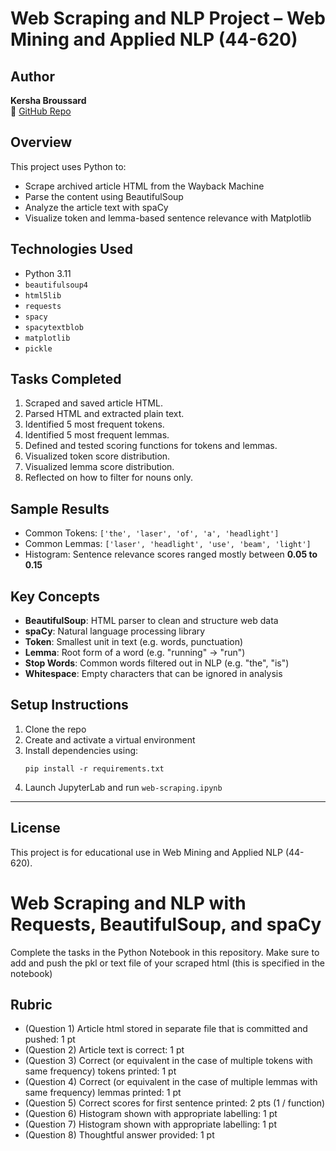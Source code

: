 # Web Scraping and NLP Project – Web Mining and Applied NLP (44-620)

## Author
**Kersha Broussard**  
📍 [GitHub Repo](https://github.com/kersha0530/broussard-web-scraping)

## Overview
This project uses Python to:
- Scrape archived article HTML from the Wayback Machine
- Parse the content using BeautifulSoup
- Analyze the article text with spaCy
- Visualize token and lemma-based sentence relevance with Matplotlib

## Technologies Used
- Python 3.11
- `beautifulsoup4`
- `html5lib`
- `requests`
- `spacy`
- `spacytextblob`
- `matplotlib`
- `pickle`

## Tasks Completed
1. Scraped and saved article HTML.
2. Parsed HTML and extracted plain text.
3. Identified 5 most frequent tokens.
4. Identified 5 most frequent lemmas.
5. Defined and tested scoring functions for tokens and lemmas.
6. Visualized token score distribution.
7. Visualized lemma score distribution.
8. Reflected on how to filter for nouns only.

## Sample Results
- Common Tokens: `['the', 'laser', 'of', 'a', 'headlight']`
- Common Lemmas: `['laser', 'headlight', 'use', 'beam', 'light']`
- Histogram: Sentence relevance scores ranged mostly between **0.05 to 0.15**

## Key Concepts
- **BeautifulSoup**: HTML parser to clean and structure web data
- **spaCy**: Natural language processing library
- **Token**: Smallest unit in text (e.g. words, punctuation)
- **Lemma**: Root form of a word (e.g. "running" → "run")
- **Stop Words**: Common words filtered out in NLP (e.g. "the", "is")
- **Whitespace**: Empty characters that can be ignored in analysis

## Setup Instructions
1. Clone the repo
2. Create and activate a virtual environment
3. Install dependencies using:
    ```
    pip install -r requirements.txt
    ```
4. Launch JupyterLab and run `web-scraping.ipynb`

---

## License
This project is for educational use in Web Mining and Applied NLP (44-620).
# Web Scraping and NLP with Requests, BeautifulSoup, and spaCy

Complete the tasks in the Python Notebook in this repository.
Make sure to add and push the pkl or text file of your scraped html (this is specified in the notebook)

## Rubric

* (Question 1) Article html stored in separate file that is committed and pushed: 1 pt
* (Question 2) Article text is correct: 1 pt
* (Question 3) Correct (or equivalent in the case of multiple tokens with same frequency) tokens printed: 1 pt
* (Question 4) Correct (or equivalent in the case of multiple lemmas with same frequency) lemmas printed: 1 pt
* (Question 5) Correct scores for first sentence printed: 2 pts (1 / function)
* (Question 6) Histogram shown with appropriate labelling: 1 pt
* (Question 7) Histogram shown with appropriate labelling: 1 pt
* (Question 8) Thoughtful answer provided: 1 pt
